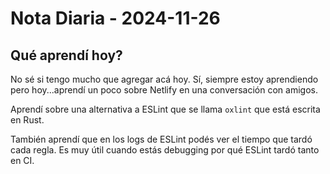 # Nota Diaria - 2024-11-26

## Qué aprendí hoy?

No sé si tengo mucho que agregar acá hoy. Sí, siempre estoy aprendiendo pero hoy...aprendí un poco sobre Netlify en una conversación con amigos.

Aprendí sobre una alternativa a ESLint que se llama `oxlint` que está escrita en Rust.

También aprendí que en los logs de ESLint podés ver el tiempo que tardó cada regla. Es muy útil cuando estás debugging por qué ESLint tardó tanto en CI.

